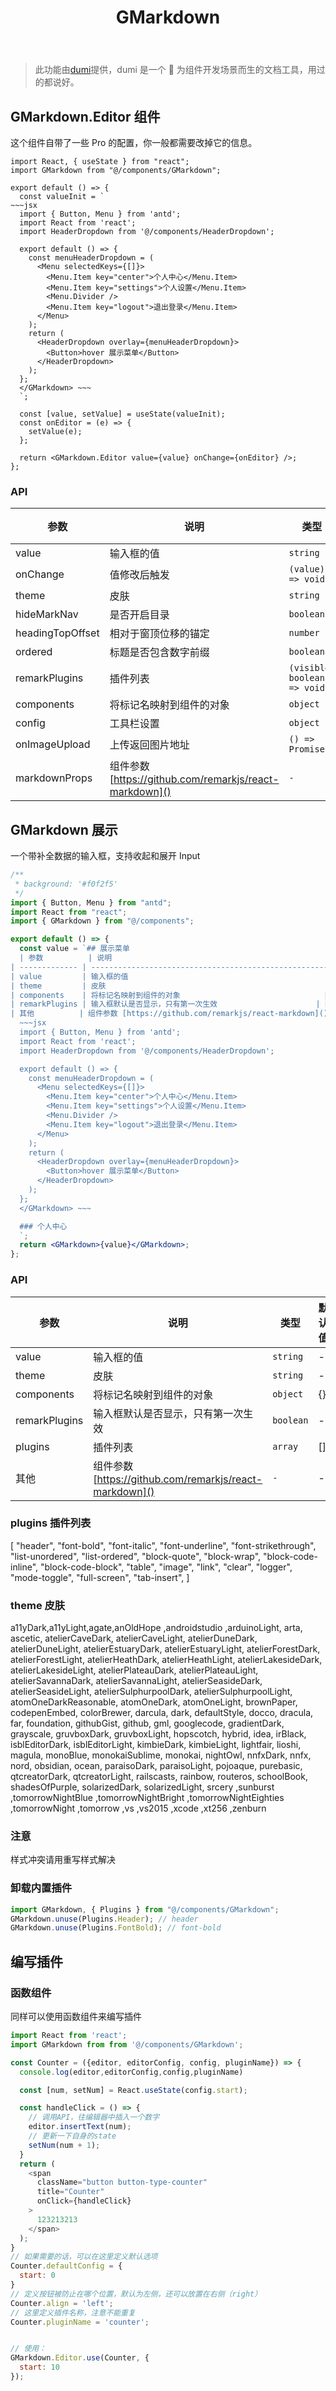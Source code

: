 ﻿---
title: GMarkdown
sidemenu: false
---

> 此功能由[dumi](https://d.umijs.org/zh-CN/guide/advanced#umi-%E9%A1%B9%E7%9B%AE%E9%9B%86%E6%88%90%E6%A8%A1%E5%BC%8F)提供，dumi 是一个 📖 为组件开发场景而生的文档工具，用过的都说好。

## GMarkdown.Editor 组件

这个组件自带了一些 Pro 的配置，你一般都需要改掉它的信息。

```tsx
import React, { useState } from "react";
import GMarkdown from "@/components/GMarkdown";

export default () => {
  const valueInit = `
~~~jsx
  import { Button, Menu } from 'antd';
  import React from 'react';
  import HeaderDropdown from '@/components/HeaderDropdown';

  export default () => {
    const menuHeaderDropdown = (
      <Menu selectedKeys={[]}>
        <Menu.Item key="center">个人中心</Menu.Item>
        <Menu.Item key="settings">个人设置</Menu.Item>
        <Menu.Divider />
        <Menu.Item key="logout">退出登录</Menu.Item>
      </Menu>
    );
    return (
      <HeaderDropdown overlay={menuHeaderDropdown}>
        <Button>hover 展示菜单</Button>
      </HeaderDropdown>
    );
  };
  </GMarkdown> ~~~
  `;

  const [value, setValue] = useState(valueInit);
  const onEditor = (e) => {
    setValue(e);
  };

  return <GMarkdown.Editor value={value} onChange={onEditor} />;
};
```

### API

| 参数             | 说明                                                    | 类型                         | 默认值 |
| ---------------- | ------------------------------------------------------- | ---------------------------- | ------ |
| value            | 输入框的值                                              | `string`                     | -      |
| onChange         | 值修改后触发                                            | `(value) => void`            | -      |
| theme            | 皮肤                                                    | `string`                     | -      |
| hideMarkNav      | 是否开启目录                                            | `boolean`                    | false  |
| headingTopOffset | 相对于窗顶位移的锚定                                    | `number`                     | 0      |
| ordered          | 标题是否包含数字前缀                                    | `boolean`                    | true   |
| remarkPlugins    | 插件列表                                                | `(visible: boolean) => void` | -      |
| components       | 将标记名映射到组件的对象                                | `object`                     | {}     |
| config           | 工具栏设置                                              | `object`                     | {}     |
| onImageUpload    | 上传返回图片地址                                        | `() => Promise`              | -      |
| markdownProps    | 组件参数 [https://github.com/remarkjs/react-markdown]() | `-`                          | -      |

## GMarkdown 展示

一个带补全数据的输入框，支持收起和展开 Input

```jsx
/**
 * background: '#f0f2f5'
 */
import { Button, Menu } from "antd";
import React from "react";
import { GMarkdown } from "@/components";

export default () => {
  const value = `## 展示菜单
  | 参数          | 说明                                                    | 类型      | 默认值 |
| ------------- | ------------------------------------------------------- | --------- | ------ |
| value         | 输入框的值                                              | string  | -      |
| theme         | 皮肤                                                    | string  | -      |
| components    | 将标记名映射到组件的对象                                | object  | {}     |
| remarkPlugins | 输入框默认是否显示，只有第一次生效                      | boolean | -      |
| 其他          | 组件参数 [https://github.com/remarkjs/react-markdown]() | -       | -      |
  ~~~jsx
  import { Button, Menu } from 'antd';
  import React from 'react';
  import HeaderDropdown from '@/components/HeaderDropdown';

  export default () => {
    const menuHeaderDropdown = (
      <Menu selectedKeys={[]}>
        <Menu.Item key="center">个人中心</Menu.Item>
        <Menu.Item key="settings">个人设置</Menu.Item>
        <Menu.Divider />
        <Menu.Item key="logout">退出登录</Menu.Item>
      </Menu>
    );
    return (
      <HeaderDropdown overlay={menuHeaderDropdown}>
        <Button>hover 展示菜单</Button>
      </HeaderDropdown>
    );
  };
  </GMarkdown> ~~~

  ### 个人中心
  `;
  return <GMarkdown>{value}</GMarkdown>;
};
```

### API

| 参数          | 说明                                                    | 类型      | 默认值 |
| ------------- | ------------------------------------------------------- | --------- | ------ |
| value         | 输入框的值                                              | `string`  | -      |
| theme         | 皮肤                                                    | `string`  | -      |
| components    | 将标记名映射到组件的对象                                | `object`  | {}     |
| remarkPlugins | 输入框默认是否显示，只有第一次生效                      | `boolean` | -      |
| plugins        | 插件列表                                             |`array`   |  []
| 其他          | 组件参数 [https://github.com/remarkjs/react-markdown]() | `-`       | -      |


### plugins 插件列表
  [
    "header",
    "font-bold",
    "font-italic",
    "font-underline",
    "font-strikethrough",
    "list-unordered",
    "list-ordered",
    "block-quote",
    "block-wrap",
    "block-code-inline",
    "block-code-block",
    "table",
    "image",
    "link",
    "clear",
    "logger",
    "mode-toggle",
    "full-screen",
    "tab-insert",
  ]


### theme 皮肤

a11yDark,a11yLight,agate,anOldHope ,androidstudio ,arduinoLight, arta, ascetic, atelierCaveDark, atelierCaveLight, atelierDuneDark, atelierDuneLight, atelierEstuaryDark, atelierEstuaryLight, atelierForestDark, atelierForestLight, atelierHeathDark, atelierHeathLight, atelierLakesideDark, atelierLakesideLight, atelierPlateauDark, atelierPlateauLight, atelierSavannaDark, atelierSavannaLight, atelierSeasideDark, atelierSeasideLight, atelierSulphurpoolDark, atelierSulphurpoolLight, atomOneDarkReasonable, atomOneDark, atomOneLight, brownPaper, codepenEmbed, colorBrewer, darcula, dark, defaultStyle, docco, dracula, far, foundation, githubGist, github, gml, googlecode, gradientDark, grayscale, gruvboxDark, gruvboxLight, hopscotch, hybrid, idea, irBlack, isblEditorDark, isblEditorLight, kimbieDark, kimbieLight, lightfair, lioshi, magula, monoBlue, monokaiSublime, monokai, nightOwl, nnfxDark, nnfx, nord, obsidian, ocean, paraisoDark, paraisoLight, pojoaque, purebasic, qtcreatorDark, qtcreatorLight, railscasts, rainbow, routeros, schoolBook, shadesOfPurple, solarizedDark, solarizedLight, srcery ,sunburst ,tomorrowNightBlue ,tomorrowNightBright ,tomorrowNightEighties ,tomorrowNight ,tomorrow ,vs ,vs2015 ,xcode ,xt256 ,zenburn

### 注意

样式冲突请用重写样式解决

### 卸载内置插件

```js
import GMarkdown, { Plugins } from "@/components/GMarkdown";
GMarkdown.unuse(Plugins.Header); // header
GMarkdown.unuse(Plugins.FontBold); // font-bold
```

## 编写插件

### 函数组件

同样可以使用函数组件来编写插件

```js
import React from 'react';
import GMarkdown from from '@/components/GMarkdown';

const Counter = ({editor, editorConfig, config, pluginName}) => {
  console.log(editor,editorConfig,config,pluginName)

  const [num, setNum] = React.useState(config.start);

  const handleClick = () => {
    // 调用API，往编辑器中插入一个数字
    editor.insertText(num);
    // 更新一下自身的state
    setNum(num + 1);
  }
  return (
    <span
      className="button button-type-counter"
      title="Counter"
      onClick={handleClick}
    >
      123213213
    </span>
  );
}
// 如果需要的话，可以在这里定义默认选项
Counter.defaultConfig = {
  start: 0
}
// 定义按钮被防止在哪个位置，默认为左侧，还可以放置在右侧（right）
Counter.align = 'left';
// 这里定义插件名称，注意不能重复
Counter.pluginName = 'counter';


// 使用：
GMarkdown.Editor.use(Counter, {
  start: 10
});
```
